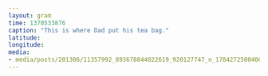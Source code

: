 ```yaml
---
layout: gram
time: 1370533876
caption: "This is where Dad put his tea bag."
latitude: 
longitude: 
media:
- media/posts/201306/11357992_893678844022619_920127747_n_17842725004000351.jpg
---
```

